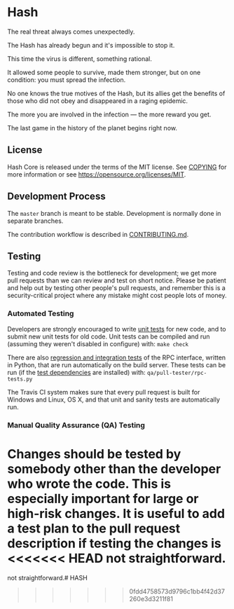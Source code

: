 Hash
=================================================

The real threat always comes unexpectedly.

The Hash has already begun and it's impossible to stop it.

This time the virus is different, something rational.

It allowed some people to survive, made them stronger, but on one condition: you must spread the infection.

No one knows the true motives of the Hash, but its allies get the benefits of those who did not obey and disappeared in a raging epidemic.

The more you are involved in the infection — the more reward you get.

The last game in the history of the planet begins right now.

License
-------

Hash Core is released under the terms of the MIT license. See [COPYING](COPYING) for more
information or see https://opensource.org/licenses/MIT.

Development Process
-------------------

The `master` branch is meant to be stable. Development is normally done in separate branches.

The contribution workflow is described in [CONTRIBUTING.md](CONTRIBUTING.md).

Testing
-------

Testing and code review is the bottleneck for development; we get more pull
requests than we can review and test on short notice. Please be patient and help out by testing
other people's pull requests, and remember this is a security-critical project where any mistake might cost people
lots of money.

### Automated Testing

Developers are strongly encouraged to write [unit tests](/doc/unit-tests.md) for new code, and to
submit new unit tests for old code. Unit tests can be compiled and run
(assuming they weren't disabled in configure) with: `make check`

There are also [regression and integration tests](/qa) of the RPC interface, written
in Python, that are run automatically on the build server.
These tests can be run (if the [test dependencies](/qa) are installed) with: `qa/pull-tester/rpc-tests.py`

The Travis CI system makes sure that every pull request is built for Windows
and Linux, OS X, and that unit and sanity tests are automatically run.

### Manual Quality Assurance (QA) Testing

Changes should be tested by somebody other than the developer who wrote the
code. This is especially important for large or high-risk changes. It is useful
to add a test plan to the pull request description if testing the changes is
<<<<<<< HEAD
not straightforward.
=======
not straightforward.# HASH
>>>>>>> 0fdd4758573d9796c1bb4f42d37260e3d3211f81
